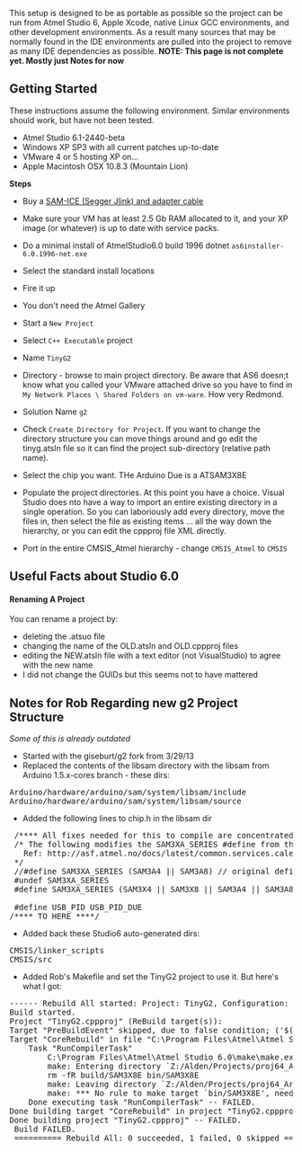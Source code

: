 This setup is designed to be as portable as possible so the project can be run from Atmel Studio 6, Apple Xcode, native Linux GCC environments, and other development environments. As a result many sources that may be normally found in the IDE environments are pulled into the project to remove as many IDE dependencies as possible. 
**NOTE: This page is not complete yet. Mostly just Notes for now**

## Getting Started
These instructions assume the following environment. Similar environments should work, but have not been tested.
* Atmel Studio 6.1-2440-beta
* Windows XP SP3 with all current patches up-to-date
* VMware 4 or 5 hosting XP on...
* Apple Macintosh OSX 10.8.3 (Mountain Lion)

**Steps**
* Buy a [SAM-ICE (Segger Jlink) and adapter cable](https://github.com/synthetos/g2/wiki/g2-in-Studio6#installing-the-sam-ice)

* Make sure your VM has at least 2.5 Gb RAM allocated to it, and your XP image (or whatever) is up to date with service packs. 

* Do a minimal install of AtmelStudio6.0 build 1996 dotnet `as6installer-6.0.1996-net.exe`
 * Select the standard install locations
 * Fire it up
 * You don't need the Atmel Gallery

* Start a `New Project`
 * Select `C++ Executable` project
 * Name `TinyG2`
 * Directory - browse to main project directory. Be aware that AS6 doesn;t know what you called your VMware attached drive so you have to find in `My Network Places \ Shared Folders on vm-ware`. How very Redmond.
 * Solution Name `g2`
 * Check `Create Directory for Project`. If you want to change the directory structure you can move things around and go edit the tinyg.atsln file so it can find the project sub-directory (relative path name).
 * Select the chip you want. THe Arduino Due is a ATSAM3X8E

* Populate the project directories. At this point you have a choice. Visual Studio does nto have a way to import an entire existing directory in a single operation. So you can laboriously add every directory, move the files in, then select the file as existing items ... all the way down the hierarchy, or you can edit the cppproj file XML directly.

* Port in the entire CMSIS_Atmel hierarchy - change `CMSIS_Atmel` to `CMSIS`

## Useful Facts about Studio 6.0

#### Renaming A Project
You can rename a project by:
* deleting the .atsuo file
* changing the name of the OLD.atsln and OLD.cppproj files
* editing the NEW.atsln file with a text editor (not VisualStudio) to agree with the new name
* I did not change the GUIDs but this seems not to have mattered

## Notes for Rob Regarding new g2 Project Structure
_Some of this is already outdated_
* Started with the giseburt/g2 fork from 3/29/13
* Replaced the contents of the libsam directory with the libsam from Arduino 1.5.x-cores branch - these dirs:
<pre>
Arduino/hardware/arduino/sam/system/libsam/include
Arduino/hardware/arduino/sam/system/libsam/source
</pre>
* Added the following lines to chip.h in the libsam dir
<pre>
 /**** All fixes needed for this to compile are concentrated here ***/
 /* The following modifies the SAM3XA_SERIES #define from the sam.h file to fix compilation problems in adc.h
   Ref: http://asf.atmel.no/docs/latest/common.services.calendar.example2.stk600-rcuc3d/html/group__sam__part__macros__group.html
 */
 //#define SAM3XA_SERIES (SAM3A4 || SAM3A8)	// original define in sam.h file
 #undef SAM3XA_SERIES
 #define SAM3XA_SERIES (SAM3X4 || SAM3X8 || SAM3A4 || SAM3A8)

 #define USB_PID USB_PID_DUE
/**** TO HERE ****/
</pre>
* Added back these Studio6 auto-generated dirs:
<pre>
CMSIS/linker_scripts
CMSIS/src
</pre>

* Added Rob's Makefile and set the TinyG2 project to use it. But here's what I got:
<pre>
------ Rebuild All started: Project: TinyG2, Configuration: Debug ARM ------
Build started.
Project "TinyG2.cppproj" (ReBuild target(s)):
Target "PreBuildEvent" skipped, due to false condition; ('$(PreBuildEvent)'!='') was evaluated as (''!='').
Target "CoreRebuild" in file "C:\Program Files\Atmel\Atmel Studio 6.0\Vs\Compiler.targets" from project "Z:\Alden\Projects\proj64_ArduinoDue\g2\TinyG2\TinyG2.cppproj" (target "ReBuild" depends on it):
	Task "RunCompilerTask"
		C:\Program Files\Atmel\Atmel Studio 6.0\make\make.exe -C "Z:\Alden\Projects\proj64_ArduinoDue\g2\TinyG2" -f "Makefile" clean all 
		make: Entering directory `Z:/Alden/Projects/proj64_ArduinoDue/g2/TinyG2'
		rm -fR build/SAM3X8E bin/SAM3X8E
		make: Leaving directory `Z:/Alden/Projects/proj64_ArduinoDue/g2/TinyG2'
		make: *** No rule to make target `bin/SAM3X8E', needed by `all'.  Stop.
	Done executing task "RunCompilerTask" -- FAILED.
Done building target "CoreRebuild" in project "TinyG2.cppproj" -- FAILED.
Done building project "TinyG2.cppproj" -- FAILED.
 Build FAILED.
 ========== Rebuild All: 0 succeeded, 1 failed, 0 skipped ==========
</pre>